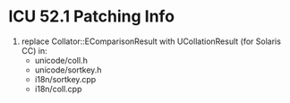 # ICU 52.1 Patching Info


1. replace Collator::EComparisonResult with UCollationResult (for Solaris CC) in:
   * unicode/coll.h
   * unicode/sortkey.h
   * i18n/sortkey.cpp
   * i18n/coll.cpp
